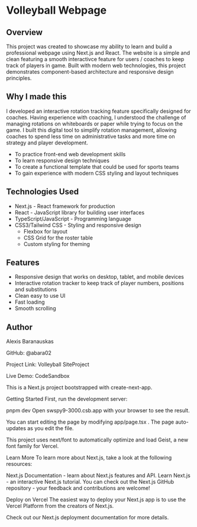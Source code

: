 # Volleyball Webpage

## Overview
This project was created to showcase my ability to learn and build a professional webpage using Next.js and React. The website is a simple and clean featuring a smooth interactivce feature for users / coaches to keep track of players in game. 
Built with modern web technologies, this project demonstrates component-based architecture and responsive design principles.

## Why I made this
I developed an interactive rotation tracking feature specifically designed for coaches. Having experience with coaching, I understood the challenge of managing rotations on whiteboards or paper while trying to focus on the game. I built this digital tool to
simplify rotation management, allowing coaches to spend less time on administrative tasks and more time on strategy and player development.

* To practice front-end web development skills
* To learn responsive design techniques
* To create a functional template that could be used for sports teams
* To gain experience with modern CSS styling and layout techniques

 ## Technologies Used

 * Next.js - React framework for production
 * React - JavaScript library for building user interfaces
 * TypeScript/JavaScript - Programming language
 * CSS3/Tailwind CSS - Styling and responsive design
     * Flexbox for layout
     * CSS Grid for the roster table
     * Custom styling for theming
  
## Features

* Responsive design that works on desktop, tablet, and mobile devices
* Interactive rotation tracker to keep track of player numbers, positions and substitutions
* Clean easy to use UI
* Fast loading
* Smooth scrolling


## Author

Alexis Baranauskas 

GitHub: @abara02

Project Link: Volleyball SiteProject

Live Demo: CodeSandbox


This is a Next.js project bootstrapped with create-next-app.

Getting Started
First, run the development server:

pnpm dev
Open 
swspy9-3000.csb.app
 with your browser to see the result.

You can start editing the page by modifying 
app/page.tsx
. The page auto-updates as you edit the file.

This project uses next/font to automatically optimize and load Geist, a new font family for Vercel.

Learn More
To learn more about Next.js, take a look at the following resources:

Next.js Documentation - learn about Next.js features and API.
Learn Next.js - an interactive Next.js tutorial.
You can check out the Next.js GitHub repository - your feedback and contributions are welcome!

Deploy on Vercel
The easiest way to deploy your Next.js app is to use the Vercel Platform from the creators of Next.js.

Check out our Next.js deployment documentation for more details.
